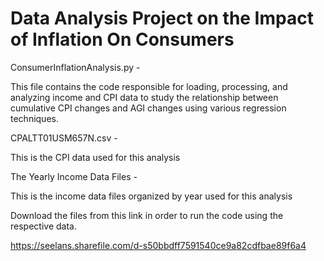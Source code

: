 # Data Analysis Project on the Impact of Inflation On Consumers


ConsumerInflationAnalysis.py -

This file contains the code responsible for loading, processing, and analyzing income and CPI data to study the relationship
between cumulative CPI changes and AGI changes using various regression techniques.

CPALTT01USM657N.csv - 

This is the CPI data used for this analysis


The Yearly Income Data Files -

This is the income data files organized by year used for this analysis

Download the files from this link in order to run the code using the respective data. 


https://seelans.sharefile.com/d-s50bbdff7591540ce9a82cdfbae89f6a4


